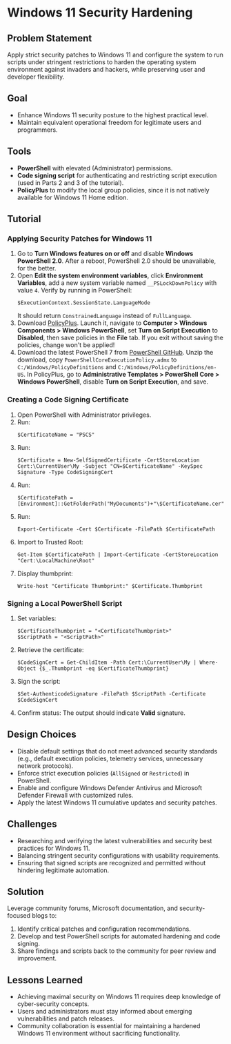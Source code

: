 <h1>Windows 11 Security Hardening</h1>

<h2>Problem Statement</h2>
<p>
  Apply strict security patches to Windows 11 and configure the system to run scripts under stringent restrictions to harden the operating system environment against invaders and hackers, while preserving user and developer flexibility.
</p>

<h2>Goal</h2>
<ul>
  <li>Enhance Windows 11 security posture to the highest practical level.</li>
  <li>Maintain equivalent operational freedom for legitimate users and programmers.</li>
</ul>

<h2>Tools</h2>
<ul>
  <li><strong>PowerShell</strong> with elevated (Administrator) permissions.</li>
  <li><strong>Code signing script</strong> for authenticating and restricting script execution (used in Parts 2 and 3 of the tutorial).</li>
  <li><strong>PolicyPlus</strong> to modify the local group policies, since it is not natively available for Windows 11 Home edition.</li>
</ul>

<h2>Tutorial</h2>

<h3>Applying Security Patches for Windows 11</h3>
<ol>
  <li>
    Go to <strong>Turn Windows features on or off</strong> and disable <strong>Windows PowerShell 2.0</strong>.  
    After a reboot, PowerShell 2.0 should be unavailable, for the better.
  </li>
  <li>
    Open <strong>Edit the system environment variables</strong>, click <strong>Environment Variables</strong>, add a new system variable named <code>__PSLockDownPolicy</code> with value <code>4</code>.  
    Verify by running in PowerShell:
    <pre><code>$ExecutionContext.SessionState.LanguageMode</code></pre>
    It should return <code>ConstrainedLanguage</code> instead of <code>FullLanguage</code>.
  </li>
  <li>
    Download <a href="https://github.com/Fleex255/PolicyPlus">PolicyPlus</a>. Launch it, navigate to <strong>Computer &gt; Windows Components &gt; Windows PowerShell</strong>, set <strong>Turn on Script Execution</strong> to <strong>Disabled</strong>, then save policies in the <strong>File</strong> tab. If you exit without saving the policies, change won't be applied!
  </li>
  <li>
    Download the latest PowerShell 7 from <a href="https://github.com/PowerShell/PowerShell">PowerShell GitHub</a>. Unzip the download, copy <code>PowerShellCoreExecutionPolicy.admx</code> to <code>C:/Windows/PolicyDefinitions</code> and <code>C:/Windows/PolicyDefinitions/en-US</code>.  
    In PolicyPlus, go to <strong>Administrative Templates &gt; PowerShell Core &gt; Windows PowerShell</strong>, disable <strong>Turn on Script Execution</strong>, and save.
  </li>
</ol>

<h3>Creating a Code Signing Certificate</h3>
<ol>
  <li>Open PowerShell with Administrator privileges.</li>
  <li>
    Run:
    <pre><code>$CertificateName = "PSCS"</code></pre>
  </li>
  <li>
    Run:
    <pre><code>$Certificate = New-SelfSignedCertificate -CertStoreLocation Cert:\CurrentUser\My -Subject "CN=$CertificateName" -KeySpec Signature -Type CodeSigningCert</code></pre>
  </li>
  <li>
    Run:
    <pre><code>$CertificatePath = [Environment]::GetFolderPath("MyDocuments")+"\$CertificateName.cer"</code></pre>
  </li>
  <li>
    Run:
    <pre><code>Export-Certificate -Cert $Certificate -FilePath $CertificatePath</code></pre>
  </li>
  <li>
    Import to Trusted Root:
    <pre><code>Get-Item $CertificatePath | Import-Certificate -CertStoreLocation "Cert:\LocalMachine\Root"</code></pre>
  </li>
  <li>
    Display thumbprint:
    <pre><code>Write-host "Certificate Thumbprint:" $Certificate.Thumbprint</code></pre>
  </li>
</ol>

<h3>Signing a Local PowerShell Script</h3>
<ol>
  <li>
    Set variables:
    <pre><code>$CertificateThumbprint = "&lt;CertificateThumbprint&gt;"
$ScriptPath = "&lt;ScriptPath&gt;"</code></pre>
  </li>
  <li>
    Retrieve the certificate:
    <pre><code>$CodeSignCert = Get-ChildItem -Path Cert:\CurrentUser\My | Where-Object {$_.Thumbprint -eq $CertificateThumbprint}</code></pre>
  </li>
  <li>
    Sign the script:
    <pre><code>$Set-AuthenticodeSignature -FilePath $ScriptPath -Certificate $CodeSignCert</code></pre>
  </li>
  <li>Confirm status: The output should indicate <strong>Valid</strong> signature.</li>
</ol>

<h2>Design Choices</h2>
<ul>
  <li>Disable default settings that do not meet advanced security standards (e.g., default execution policies, telemetry services, unnecessary network protocols).</li>
  <li>Enforce strict execution policies (<code>AllSigned</code> or <code>Restricted</code>) in PowerShell.</li>
  <li>Enable and configure Windows Defender Antivirus and Microsoft Defender Firewall with customized rules.</li>
  <li>Apply the latest Windows 11 cumulative updates and security patches.</li>
</ul>

<h2>Challenges</h2>
<ul>
  <li>Researching and verifying the latest vulnerabilities and security best practices for Windows 11.</li>
  <li>Balancing stringent security configurations with usability requirements.</li>
  <li>Ensuring that signed scripts are recognized and permitted without hindering legitimate automation.</li>
</ul>

<h2>Solution</h2>
<p>
  Leverage community forums, Microsoft documentation, and security-focused blogs to:
</p>
<ol>
  <li>Identify critical patches and configuration recommendations.</li>
  <li>Develop and test PowerShell scripts for automated hardening and code signing.</li>
  <li>Share findings and scripts back to the community for peer review and improvement.</li>
</ol>

<h2>Lessons Learned</h2>
<ul>
  <li>Achieving maximal security on Windows 11 requires deep knowledge of cyber-security concepts.</li>
  <li>Users and administrators must stay informed about emerging vulnerabilities and patch releases.</li>
  <li>Community collaboration is essential for maintaining a hardened Windows 11 environment without sacrificing functionality.</li>
</ul>